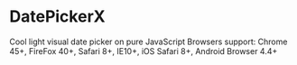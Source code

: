 # DatePickerX
Cool light visual date picker on pure JavaScript
Browsers support: Chrome 45+, FireFox 40+, Safari 8+, IE10+, iOS Safari 8+, Android Browser 4.4+
